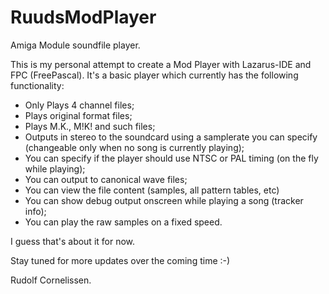 # RuudsModPlayer
Amiga Module soundfile player.

This is my personal attempt to create a Mod Player with Lazarus-IDE and FPC (FreePascal).
It's a basic player which currently has the following functionality:

- Only Plays 4 channel files;
- Plays original format files;
- Plays M.K., M!K! and such files;
- Outputs in stereo to the soundcard using a samplerate you can specify (changeable only when no song is currently playing);
- You can specify if the player should use NTSC or PAL timing (on the fly while playing);
- You can output to canonical wave files;
- You can view the file content (samples, all pattern tables, etc)
- You can show debug output onscreen while playing a song (tracker info);
- You can play the raw samples on a fixed speed.

I guess that's about it for now.

Stay tuned for more updates over the coming time :-)


Rudolf Cornelissen.
